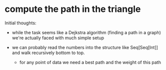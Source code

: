 # compute the path in the triangle

Initial thoughts: 

- while the task seems like a Dejkstra algorithm (finding a path in a graph)
we're actually faced with much simple setup

- we can probably read the numbers into the structure like Seq[Seq[Int]]
and walk recursively bottom to top.

  - for any point of data we need a best path and the weight of this path